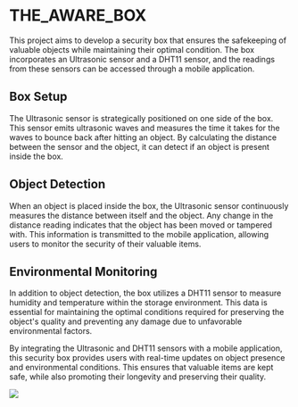 # THE_AWARE_BOX

This project aims to develop a security box that ensures the safekeeping of valuable objects while maintaining their optimal condition. The box incorporates an Ultrasonic sensor and a DHT11 sensor, and the readings from these sensors can be accessed through a mobile application.

## Box Setup
The Ultrasonic sensor is strategically positioned on one side of the box. This sensor emits ultrasonic waves and measures the time it takes for the waves to bounce back after hitting an object. By calculating the distance between the sensor and the object, it can detect if an object is present inside the box.

## Object Detection
When an object is placed inside the box, the Ultrasonic sensor continuously measures the distance between itself and the object. Any change in the distance reading indicates that the object has been moved or tampered with. This information is transmitted to the mobile application, allowing users to monitor the security of their valuable items.

## Environmental Monitoring
In addition to object detection, the box utilizes a DHT11 sensor to measure humidity and temperature within the storage environment. This data is essential for maintaining the optimal conditions required for preserving the object's quality and preventing any damage due to unfavorable environmental factors.

By integrating the Ultrasonic and DHT11 sensors with a mobile application, this security box provides users with real-time updates on object presence and environmental conditions. This ensures that valuable items are kept safe, while also promoting their longevity and preserving their quality.

![](https://github.com/bhathi97/the_aware_box/edit/main/ideal_circuit.png)

